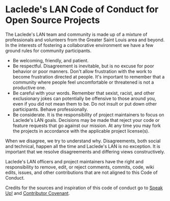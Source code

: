 # Laclede's LAN Code of Conduct for Open Source Projects

The Laclede's LAN team and community is made up of a mixture of professionals and volunteers from the Greater Saint
Louis area and beyond. In the interests of fostering a collaborative environment we have a few ground rules for
community participants.

* Be welcoming, friendly, and patient.
* Be respectful. Disagreement is inevitable, but is no excuse for poor behavior or poor manners. Don't allow frustration
    with the work to become frustration directed at people. It's important to remember that a community where people
    feel uncomfortable or threatened is not a productive one.
* Be careful with your words. Remember that sexist, racist, and other exclusionary jokes can potentially be offensive to
    those around you, even if you did not mean them to be. Do not insult or put down other participants. Behave
    professionally.
* Be considerate. It is the responsibility of project maintainers to focus on Laclede's LAN goals. Decisions may be made
    that reject your code or feature requests that go against our mission. At any time you may fork the projects in
    accordance with the applicable project license(s).

When we disagree, we try to understand why. Disagreements, both social and technical, happen all the time and Laclede's
LAN is no exception. It is important that we resolve disagreements and differing views constructively.

Laclede's LAN officers and project maintainers have the right and responsibility to remove, edit, or reject comments,
commits, code, wiki edits, issues, and other contributions that are not aligned to this Code of Conduct.

Credits for the sources and inspiration of this code of conduct go to [Speak
Up!](https://web.archive.org/web/20141109123859/http://speakup.io/coc.html) and [Contributor
Covenant](https://archive.fo/ocyAN).
